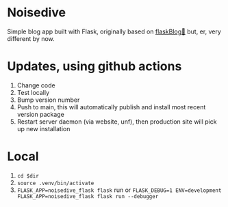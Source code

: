 # Noisedive
Simple blog app built with Flask, originally based on [flaskBlog📜](https://dogukanurker.com/flaskblog) but, er, very different by now.

# Updates, using github actions
1. Change code
2. Test locally
3. Bump version number
3. Push to main, this will automatically publish and install most recent version package
4. Restart server daemon (via website, unf), then production site will pick up new installation

# Local
1. `cd $dir`
2. `source .venv/bin/activate`
3. `FLASK_APP=noisedive_flask flask` run or `FLASK_DEBUG=1 ENV=development  FLASK_APP=noisedive_flask flask run --debugger`

